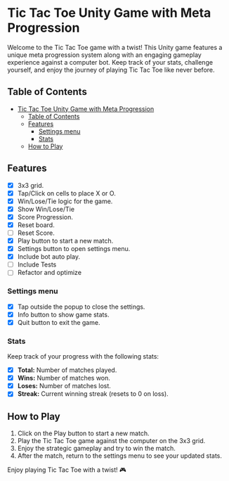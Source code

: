 # Tic Tac Toe Unity Game with Meta Progression

Welcome to the Tic Tac Toe game with a twist! This Unity game features a unique meta progression system along with an engaging gameplay experience against a computer bot. Keep track of your stats, challenge yourself, and enjoy the journey of playing Tic Tac Toe like never before.

## Table of Contents
- [Tic Tac Toe Unity Game with Meta Progression](#tic-tac-toe-unity-game-with-meta-progression)
  - [Table of Contents](#table-of-contents)
  - [Features](#features)
    - [Settings menu](#settings-menu)
    - [Stats](#stats)
  - [How to Play](#how-to-play)

## Features
- [x] 3x3 grid.
- [x] Tap/Click on cells to place X or O.
- [x] Win/Lose/Tie logic for the game.
- [x] Show Win/Lose/Tie
- [x] Score Progression.
- [x] Reset board.
- [ ] Reset Score.
- [x] Play button to start a new match.
- [x] Settings button to open settings menu.
- [x] Include bot auto play.
- [ ] Include Tests
- [ ] Refactor and optimize

### Settings menu
- [x] Tap outside the popup to close the settings.
- [x] Info button to show game stats.
- [x] Quit button to exit the game.

### Stats
Keep track of your progress with the following stats:

- [x] **Total:** Number of matches played.
- [x] **Wins:** Number of matches won.
- [x] **Loses:** Number of matches lost.
- [x] **Streak:** Current winning streak (resets to 0 on loss).

## How to Play
1. Click on the Play button to start a new match.
2. Play the Tic Tac Toe game against the computer on the 3x3 grid.
3. Enjoy the strategic gameplay and try to win the match.
4. After the match, return to the settings menu to see your updated stats.



Enjoy playing Tic Tac Toe with a twist! 🎮

